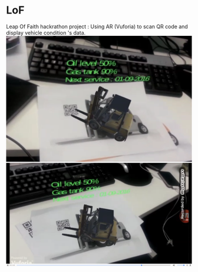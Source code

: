 # LoF
Leap Of Faith hackrathon project : Using AR (Vuforia) to scan QR code and display vehicle condition 's data.
![alt tag](https://raw.githubusercontent.com/vovinh/LoF/master/Screenshots/screenshot-1.png)
![alt tag](https://raw.githubusercontent.com/vovinh/LoF/master/Screenshots/screenshot-2.png)

